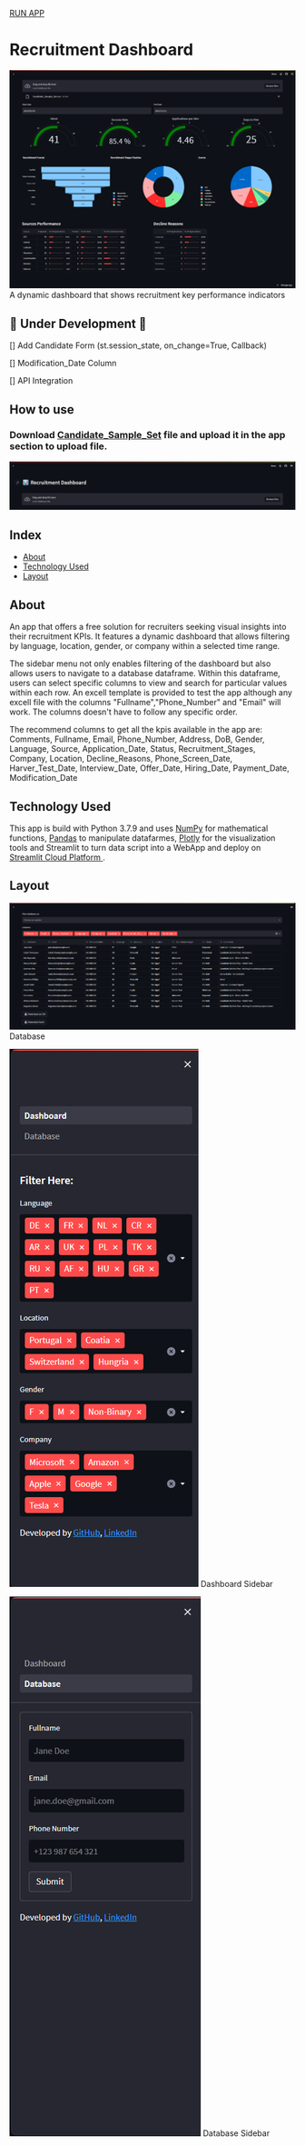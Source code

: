 [RUN APP]([https://link-url-here.org](https://recruitmentdashboard.streamlit.app)) 

# Recruitment Dashboard
![Home](img/Dashboard.png)
A dynamic dashboard that shows recruitment key performance indicators

## 🚧 Under Development 🚧
[] Add Candidate Form (st.session_state, on_change=True, Callback)

[] Modification_Date Column

[] API Integration

## How to use
### Download [Candidate_Sample_Set](https://github.com/srdobolo/recruitment_dashboard/blob/main/Candidate_Sample_Set.csv) file and upload it in the app section to upload file.

![Upload_file](img/Upload_file.png)

## Index
- <a href="https://github.com/srdobolo/recruitment_dashboard/tree/main#about"> About </a>
- <a href="https://github.com/srdobolo/recruitment_dashboard/tree/main#technology-used">Technology Used </a> 
- <a href="https://github.com/srdobolo/recruitment_dashboard/blob/main/README.md#layout">Layout </a>

## About
An app that offers a free solution for recruiters seeking visual insights into their recruitment KPIs. It features a dynamic dashboard that allows filtering by language, location, gender, or company within a selected time range.

The sidebar menu not only enables filtering of the dashboard but also allows users to navigate to a database dataframe. Within this dataframe, users can select specific columns to view and search for particular values within each row.
An excell template is provided to test the app although any excell file with the columns "Fullname","Phone_Number" and "Email" will work. The columns doesn't have to follow any specific order.

The recommend columns to get all the kpis available in the app are:
Comments, Fullname, Email, Phone_Number, Address, DoB, Gender, Language, Source, Application_Date, Status, Recruitment_Stages, Company, Location, Decline_Reasons, Phone_Screen_Date, Harver_Test_Date, Interview_Date, Offer_Date, Hiring_Date, Payment_Date, Modification_Date

## Technology Used
This app is build with Python 3.7.9 and uses <a href="https://numpy.org">NumPy</a> for mathematical functions, <a href="https://pandas.pydata.org">Pandas</a> to manipulate datafarmes, <a href="https://plotly.com">Plotly</a> for the visualization tools and Streamlit to turn data script into a WebApp and deploy on <a href="https://streamlit.io">Streamlit Cloud Platform </a>.

## Layout
![Database](img/Database.png)
Database

![Dashboard_Sidebar](img/Dashboard_Sidebar.png)
Dashboard Sidebar

![Database_Sidebar](img/Database_Sidebar.png)
Database Sidebar


